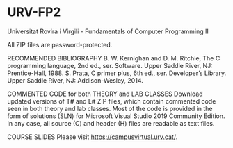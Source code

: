 # URV-FP2
Universitat Rovira i Virgili - Fundamentals of Computer Programming II

All ZIP files are password-protected.

RECOMMENDED BIBLIOGRAPHY
B. W. Kernighan and D. M. Ritchie, The C programming language, 2nd ed., ser. Software. Upper Saddle River, NJ: Prentice-Hall, 1988.
S. Prata, C primer plus, 6th ed., ser. Developer’s Library. Upper Saddle River, NJ: Addison-Wesley, 2014.

COMMENTED CODE for both THEORY and LAB CLASSES
Download updated versions of T# and L# ZIP files, which contain commented code seen in both theory and lab classes. 
Most of the code is provided in the form of solutions (SLN) for Microsoft Visual Studio 2019 Community Edition.
In any case, all source (C) and header (H) files are readable as text files.

COURSE SLIDES
Please visit https://campusvirtual.urv.cat/.

